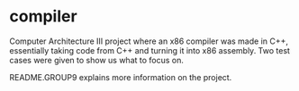 # compiler
Computer Architecture III project where an x86 compiler was made in C++, essentially taking code from C++ and turning it into x86 assembly. Two test cases were given to show us what to focus on. 

README.GROUP9 explains more information on the project. 
